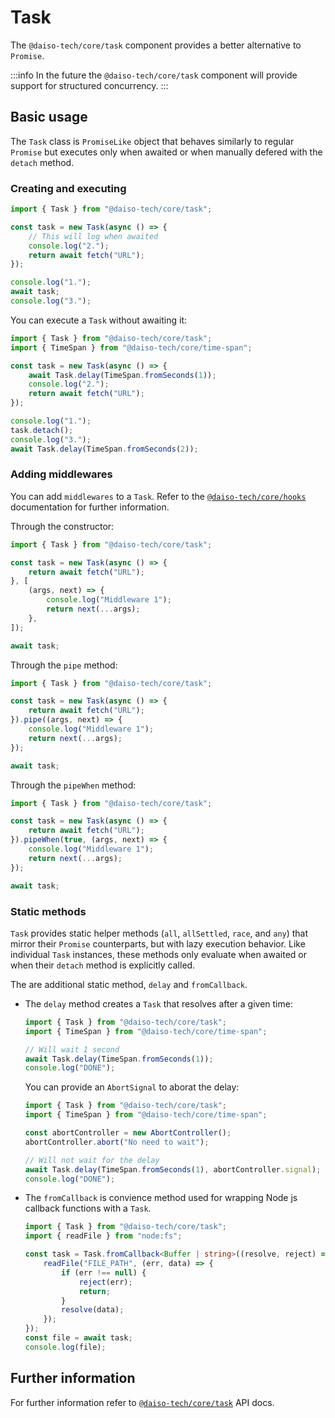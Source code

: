 # Task

The `@daiso-tech/core/task` component provides a better alternative to `Promise`.

:::info
In the future the `@daiso-tech/core/task` component will provide support for structured concurrency.
:::

## Basic usage

The `Task` class is `PromiseLike` object that behaves similarly to regular `Promise` but executes only when awaited or when manually defered with the `detach` method.

### Creating and executing

```ts
import { Task } from "@daiso-tech/core/task";

const task = new Task(async () => {
    // This will log when awaited
    console.log("2.");
    return await fetch("URL");
});

console.log("1.");
await task;
console.log("3.");
```

You can execute a `Task` without awaiting it:

```ts
import { Task } from "@daiso-tech/core/task";
import { TimeSpan } from "@daiso-tech/core/time-span";

const task = new Task(async () => {
    await Task.delay(TimeSpan.fromSeconds(1));
    console.log("2.");
    return await fetch("URL");
});

console.log("1.");
task.detach();
console.log("3.");
await Task.delay(TimeSpan.fromSeconds(2));
```

### Adding middlewares

You can add `middlewares` to a `Task`. Refer to the [`@daiso-tech/core/hooks`](./Hooks.md) documentation for further information.

Through the constructor:

```ts
import { Task } from "@daiso-tech/core/task";

const task = new Task(async () => {
    return await fetch("URL");
}, [
    (args, next) => {
        console.log("Middleware 1");
        return next(...args);
    },
]);

await task;
```

Through the `pipe` method:

```ts
import { Task } from "@daiso-tech/core/task";

const task = new Task(async () => {
    return await fetch("URL");
}).pipe((args, next) => {
    console.log("Middleware 1");
    return next(...args);
});

await task;
```

Through the `pipeWhen` method:

```ts
import { Task } from "@daiso-tech/core/task";

const task = new Task(async () => {
    return await fetch("URL");
}).pipeWhen(true, (args, next) => {
    console.log("Middleware 1");
    return next(...args);
});

await task;
```

### Static methods

`Task` provides static helper methods (`all`, `allSettled`, `race`, and `any`) that mirror their `Promise` counterparts, but with lazy execution behavior. Like individual `Task` instances, these methods only evaluate when awaited or when their `detach` method is explicitly called.

The are additional static method, `delay` and `fromCallback`.

-   The `delay` method creates a `Task` that resolves after a given time:

    ```ts
    import { Task } from "@daiso-tech/core/task";
    import { TimeSpan } from "@daiso-tech/core/time-span";

    // Will wait 1 second
    await Task.delay(TimeSpan.fromSeconds(1));
    console.log("DONE");
    ```

    You can provide an `AbortSignal` to aborat the delay:

    ```ts
    import { Task } from "@daiso-tech/core/task";
    import { TimeSpan } from "@daiso-tech/core/time-span";

    const abortController = new AbortController();
    abortController.abort("No need to wait");

    // Will not wait for the delay
    await Task.delay(TimeSpan.fromSeconds(1), abortController.signal);
    console.log("DONE");
    ```

-   The `fromCallback` is convience method used for wrapping Node js callback functions with a `Task`.

    ```ts
    import { Task } from "@daiso-tech/core/task";
    import { readFile } from "node:fs";

    const task = Task.fromCallback<Buffer | string>((resolve, reject) => {
        readFile("FILE_PATH", (err, data) => {
            if (err !== null) {
                reject(err);
                return;
            }
            resolve(data);
        });
    });
    const file = await task;
    console.log(file);
    ```


## Further information

For further information refer to [`@daiso-tech/core/task`](https://yousif-khalil-abdulkarim.github.io/daiso-core/modules/Task.html) API docs.
